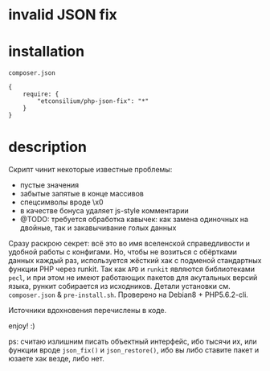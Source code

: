 invalid JSON fix
====

installation
===

`composer.json`
```
{
	require: {
		"etconsilium/php-json-fix": "*"
	}
}
```

description
===

Скрипт чинит некоторые известные проблемы:

* пустые значения
* забытые запятые в конце массивов
* спецсимволы вроде \x0
* в качестве бонуса удаляет js-style комментарии
* @TODO: требуется обработка кавычек: как замена одиночных на двойные, так и закавычивание голых данных

Сразу  раскрою секрет: всё это во имя вселенской справедливости и удобной работы с конфигами.
Но, чтобы не возиться с обёртками данных каждый раз, используется жёсткий хак с подменой стандартных функции PHP через runkit. Так как `APD` и `runkit` являются библиотеками `pecl`, и при этом не имеют работающих пакетов для акутальных версий языка, рункит собирается из исходников. Детали установки см. `composer.json` & `pre-install.sh`. Проверено на Debian8 + PHP5.6.2-cli.

Источники вдохновения перечислены в коде.

enjoy! :)

ps: считаю излишним писать объектный интерфейс, ибо тысячи их, или функции вроде `json_fix()` и `json_restore()`, ибо вы либо ставите пакет и юзаете хак везде, либо нет.
